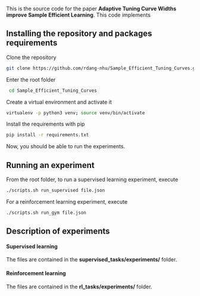 This is the source code for the paper **Adaptive Tuning Curve Widths improve Sample Efficient Learning**. This code implements 

## Installing the repository and packages requirements

Clone the repository
 ````bash
 git clone https://github.com/rdang-nhu/Sample_Efficient_Tuning_Curves.git
 ````
Enter the root folder
````bash
 cd Sample_Efficient_Tuning_Curves
 ````
Create a virtual environment and activate it
````bash
virtualenv -p python3 venv; source venv/bin/activate
````
Install the requirements with pip
````bash
pip install -r requirements.txt
````
Now, you should be able to run the experiments.

## Running an experiment

From the root folder, to run a supervised learning experiment, execute
````bash
./scripts.sh run_supervised file.json
````
For a reinforcement learning experiment, execute
````bash
./scripts.sh run_gym file.json
````

## Description of experiments
#### Supervised learning
The files are contained in the **supervised_tasks/experiments/** folder.


#### Reinforcement learning
The files are contained in the **rl_tasks/experiments/** folder.

